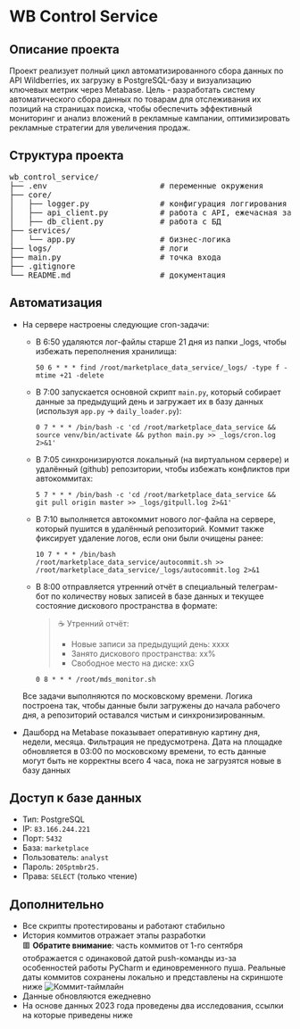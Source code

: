 # WB Control Service

## Описание проекта
Проект реализует полный цикл автоматизированного сбора данных по API Wildberries, их загрузку в PostgreSQL-базу и визуализацию ключевых метрик через Metabase.
Цель - разработать систему автоматического сбора данных по товарам для отслеживания их позиций на страницах поиска, 
чтобы обеспечить эффективный мониторинг и анализ вложений в рекламные кампании, оптимизировать рекламные стратегии для увеличения продаж.

## Структура проекта
<pre>
wb_control_service/
├── .env                        # переменные окружения
├── core/
│   ├── logger.py               # конфигурация логгирования
│   ├── api_client.py           # работа с API, ежечасная загрузка данных (`cron`)
│   ├── db_client.py            # работа с БД
├── services/
│   └── app.py                  # бизнес-логика
├── logs/                       # логи
├── main.py                     # точка входа
├── .gitignore
└── README.md                   # документация
</pre>

## Автоматизация
- На сервере настроены следующие cron-задачи:

  - В 6:50 удаляются лог-файлы старше 21 дня из папки _logs, чтобы избежать переполнения хранилища: 
    ```
    50 6 * * * find /root/marketplace_data_service/_logs/ -type f -mtime +21 -delete
    ```
  - В 7:00 запускается основной скрипт `main.py`, который собирает данные за предыдущий день и загружает их в базу данных (используя `app.py` -> `daily_loader.py`):
    ```
    0 7 * * * /bin/bash -c 'cd /root/marketplace_data_service && source venv/bin/activate && python main.py >> _logs/cron.log 2>&1'
    ```
  - В 7:05 cинхронизируются локальный (на виртуальном сервере) и удалённый (github) репозитории, чтобы избежать конфликтов при автокоммитах:
    ```
    5 7 * * * /bin/bash -c 'cd /root/marketplace_data_service && git pull origin master >> _logs/gitpull.log 2>&1'
    ```
  - В 7:10 выполняется автокоммит нового лог-файла на сервере, который пушится в удалённый репозиторий. Коммит также фиксирует удаление логов, если они были очищены ранее:
    ```
    10 7 * * * /bin/bash /root/marketplace_data_service/autocommit.sh >> /root/marketplace_data_service/_logs/autocommit.log 2>&1
    ```
  - В 8:00 отправляется утренний отчёт в специальный телеграм-бот по количеству новых записей в базе данных и текущее состояние дискового пространства в формате:
    
    > ☕️ Утренний отчёт: 
    > - Новые записи за предыдущий день: xxxx
    > - Занято дискового пространства: xx%
    > - Свободное место на диске: xxG
    ```
    0 8 * * * /root/mds_monitor.sh
    ```
  Все задачи выполняются по московскому времени. Логика построена так, чтобы данные были загружены до начала рабочего дня, а репозиторий оставался чистым и синхронизированным.
- Дашборд на Metabase показывает оперативную картину дня, недели, месяца. Фильтрация не предусмотрена. Дата на площадке обновляется в 03:00 по московскому времени, то есть данные могут быть не корректны всего 4 часа, пока не загрузятся новые в базу данных

## Доступ к базе данных
- Тип: PostgreSQL  
- IP: `83.166.244.221`  
- Порт: `5432`  
- База: `marketplace`  
- Пользователь: `analyst`  
- Пароль: `20Sptmbr25.`  
- Права: `SELECT` (только чтение)

## Дополнительно
- Все скрипты протестированы и работают стабильно  
- История коммитов отражает этапы разработки    
  🟥 **Обратите внимание**: часть коммитов от 1-го сентября отображается с одинаковой датой push-команды из-за особенностей работы PyCharm и единовременного пуша. Реальные даты коммитов сохранены локально и представлены на скриншоте ниже
  ![Коммит-таймлайн](commit_dates.png)
- Данные обновляются ежедневно  
- На основе данных 2023 года проведены два исследования, ссылки на которые приведены ниже
